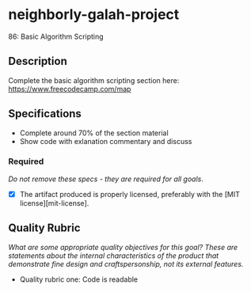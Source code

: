 # neighborly-galah-project
86: Basic Algorithm Scripting

## Description

Complete the basic algorithm scripting section here:
https://www.freecodecamp.com/map
## Specifications
- Complete around 70% of the section material
- Show code with exlanation commentary and discuss 

### Required

_Do not remove these specs - they are required for all goals_.
- [x] The artifact produced is properly licensed, preferably with the [MIT license][mit-license].
## Quality Rubric

_What are some appropriate quality objectives for this goal? These are statements about the internal characteristics of the product that demonstrate fine design and craftspersonship, not its external features._
- Quality rubric one: Code is readable
